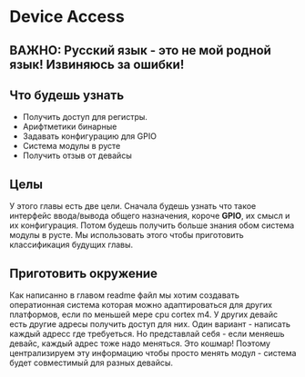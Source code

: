 # Device Access

## ВАЖНО: Русский язык - это не мой родной язык! Извиняюсь за ошибки!

## Что будешь узнать 
* Получить доступ для регистры.
* Арифтметики бинарные 
* Задавать конфигурацию для GPIO
* Система модулы в русте
* Получить отзыв от девайсы

## Целы

У этого главы есть две цели. Сначала будешь узнать что такое интерфейс ввода/вывода общего назначения, короче **GPIO**, их смысл и их конфигурация.
Потом будешь получить больше знания обом система модулы в русте. Мы использовать этого чтобы приготовить классификация будущих главы.

## Приготовить окружение

Как написанно в главом readme файл мы хотим создавать оператионная система которая можно адаптироваться для других платформов, если по меньшей мере cpu cortex m4.
У других девайс есть другие адресы получить доступ для них. Один вариант - написать каждый адресс где требуеться. Но представлай себя - если меняешь девайс, каждый адрес тоже надо меняться. Это кошмар! Поэтому централизируем эту информацию чтобы просто менять модул - система будет совместимый для разных девайсы.

